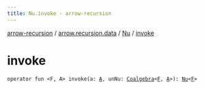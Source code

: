 ```yaml
---
title: Nu.invoke - arrow-recursion
---
```


[arrow-recursion](../../index.html) / [arrow.recursion.data](../index.html) / [Nu](index.html) / [invoke](./invoke.html)

# invoke

`operator fun <F, A> invoke(a: `[`A`](invoke.html#A)`, unNu: `[`Coalgebra`](../../arrow.recursion/-coalgebra.html)`<`[`F`](invoke.html#F)`, `[`A`](invoke.html#A)`>): `[`Nu`](index.html)`<`[`F`](invoke.html#F)`>`